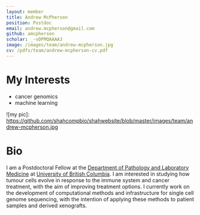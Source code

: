 ```yaml
---
layout: member
title: Andrew McPherson
position: Postdoc
email: andrew.mcpherson@gmail.com
github: amcpherson
scholar: _-vDPMQAAAAJ
image: /images/team/andrew-mcpherson.jpg
cv: /pdfs/team/andrew-mcpherson-cv.pdf
---
```


# My Interests

- cancer genomics
- machine learning

![my pic]: https://github.com/shahcompbio/shahwebsite/blob/master/images/team/andrew-mcpherson.jpg

# Bio

I am a Postdoctoral Fellow at the [Department of Pathology and Laboratory Medicine](http://pathology.ubc.ca) at [University of British Columbia](https://www.ubc.ca).  I am interested in studying how tumour cells evolve in response to the immune system and cancer treatment, with the aim of improving treatment options.  I currently work on the development of computational methods and infrastructure for single cell genome sequencing, with the intention of applying these methods to patient samples and derived xenografts.
